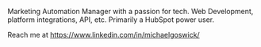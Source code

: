 Marketing Automation Manager with a passion for tech. Web Development, platform integrations, API, etc. Primarily a HubSpot power user.

Reach me at 
https://www.linkedin.com/in/michaelgoswick/
